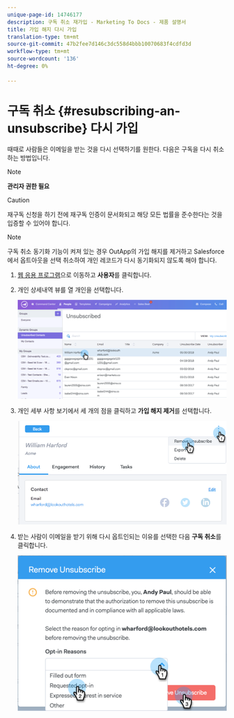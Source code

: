 ```yaml
---
unique-page-id: 14746177
description: 구독 취소 재가입 - Marketing To Docs - 제품 설명서
title: 가입 해지 다시 가입
translation-type: tm+mt
source-git-commit: 47b2fee7d146c3dc558d4bbb10070683f4cdfd3d
workflow-type: tm+mt
source-wordcount: '136'
ht-degree: 0%

---
```



# 구독 취소 {#resubscribing-an-unsubscribe} 다시 가입

때때로 사람들은 이메일을 받는 것을 다시 선택하기를 원한다. 다음은 구독을 다시 취소하는 방법입니다.

>[!NOTE]
>
>**관리자 권한 필요**

>[!CAUTION]
>
>재구독 신청을 하기 전에 재구독 인증이 문서화되고 해당 모든 법률을 준수한다는 것을 입증할 수 있어야 합니다.

>[!NOTE]
>
>구독 취소 동기화 기능이 켜져 있는 경우 OutApp의 가입 해지를 제거하고 Salesforce에서 옵트아웃을 선택 취소하여 개인 레코드가 다시 동기화되지 않도록 해야 합니다.

1. [웹 응용 프로그램](http://toutapp.com/login)으로 이동하고 **사용자**&#x200B;를 클릭합니다.
1. 개인 상세내역 뷰를 열 개인을 선택합니다.

   ![](assets/two.png)

1. 개인 세부 사항 보기에서 세 개의 점을 클릭하고 **가입 해지 제거**&#x200B;를 선택합니다.

   ![](assets/three.png)

1. 받는 사람이 이메일을 받기 위해 다시 옵트인되는 이유를 선택한 다음 **구독 취소**&#x200B;를 클릭합니다.

   ![](assets/four.png)

